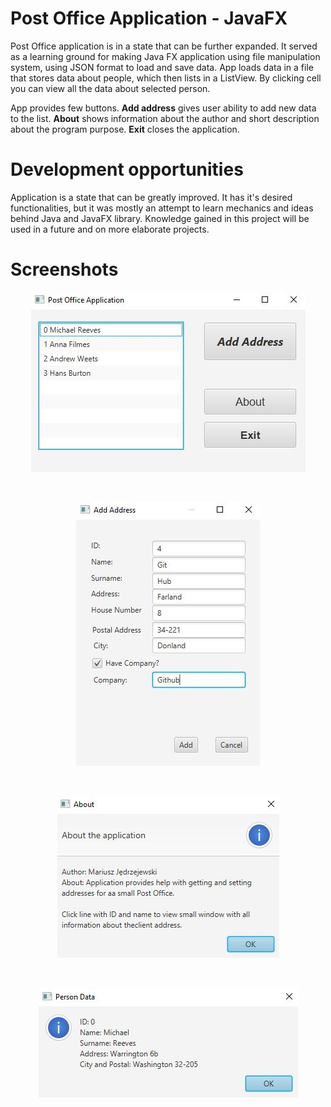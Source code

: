 # Post Office Application - JavaFX

Post Office application is in a state that can be further expanded. It served as a learning ground for making Java FX application using file manipulation system, using JSON format to load and save data. App loads data in a file that stores data about people, which then lists in a ListView. By clicking cell you can view all the data about selected person.

App provides few buttons.
<b>Add address</b> gives user ability to add new data to the list.
<b>About</b> shows information about the author and short description about the program purpose.
<b>Exit</b> closes the application.

# Development opportunities

Application is a state that can be greatly improved. It has it's desired functionalities, but it was mostly an attempt to learn mechanics and ideas behind Java and JavaFX library. Knowledge gained in this project will be used in a future and on more elaborate projects.

# Screenshots

<p align="center">
    <img src="https://github.com/Hajcik/JavaFXPostOffice/blob/main/img/image1.JPG">
</p>
<br>

<p align="center">
    <img src="https://github.com/Hajcik/JavaFXPostOffice/blob/main/img/image2.JPG">
</p>
<br>

<p align="center">
    <img src="https://github.com/Hajcik/JavaFXPostOffice/blob/main/img/image3.JPG">
</p>
<br>

<p align="center">
    <img src="https://github.com/Hajcik/JavaFXPostOffice/blob/main/img/image4.JPG">
</p>


 
